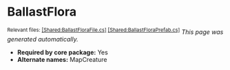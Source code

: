 # BallastFlora
<sup>Relevant files: [[Shared:BallastFloraFile.cs]](https://github.com/Regalis11/Barotrauma/blob/master/Barotrauma/BarotraumaShared/SharedSource/ContentManagement/ContentFile/BallastFloraFile.cs) [[Shared:BallastFloraPrefab.cs]](https://github.com/Regalis11/Barotrauma/blob/master/Barotrauma/BarotraumaShared/SharedSource/Map/Creatures/BallastFloraPrefab.cs)</sup>
*This page was generated automatically.*

- **Required by core package:** Yes
- **Alternate names:** MapCreature



